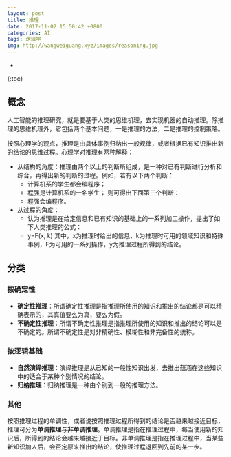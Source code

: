 ```yaml
---
layout: post
title: 推理
date: 2017-11-02 15:50:42 +0800
categories: AI
tags: 逻辑学 
img: http://wangweiguang.xyz/images/reasoning.jpg
---
```


* 
{:toc}
## 概念

人工智能的推理研究，就是要基于人类的思维机理，去实现机器的自动推理。除推理的思维机理外，它包括两个基本问题，一是推理的方法，二是推理的控制策略。

按照心理学的观点，推理是由具体事例归纳出一般规律，或者根据已有知识推出新的结论的思维过程。心理学对推理有两种解释：
* 从结构的角度：推理由两个以上的判断所组成，是一种对已有判断进行分析和综合，再得出新的判断的过程。例如，若有以下两个判断：
  * 计算机系的学生都会编程序；
  * 程强是计算机系的一名学生；
    则可得出下面第三个判断：
  * 程强会编程序。
* 从过程的角度：
  * 认为推理是在给定信息和已有知识的基础上的一系列加工操作，提出了如下人类推理的公式：
  * y=F(x, k)
    其中，x为推理时给出的信息，k为推理时可用的领域知识和特殊事例，F为可用的一系列操作，y为推理过程所得到的结论。

## 分类
### 按确定性
* **确定性推理**：所谓确定性推理是指推理所使用的知识和推出的结论都是可以精确表示的，其真值要么为真，要么为假。
* **不确定性推理**：所谓不确定性推理是指推理所使用的知识和推出的结论可以是不确定的。所谓不确定性是对非精确性、模糊性和非完备性的统称。
### 按逻辑基础
* **自然演绎推理**：演绎推理是从已知的一般性知识出发，去推出蕴涵在这些知识中的适合于某种个别情况的结论。
* **归纳推理**：归纳推理是一种由个别到一般的推理方法。
### 其他
按照推理过程的单调性，或者说按照推理过程所得到的结论是否越来越接近目标，推理可分为**单调推理**与**非单调推理**。单调推理是指在推理过程中，每当使用新的知识后，所得到的结论会越来越接近于目标。非单调推理是指在推理过程中，当某些新知识加人后，会否定原来推出的结论，使推理过程退回到先前的某一步。